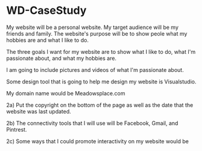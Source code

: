 # WD-CaseStudy
My website will be a personal website. My target audience will be my friends and family. The website's purpose will be to show peole what my hobbies are and what I like to do.

The three goals I want for my website are to show what I like to do, what I'm passionate about, and what my hobbies are.

I am going to include pictures and videos of what I'm passionate about.

Some design tool that is going to help me design my website is Visualstudio.

My domain name would be Meadowsplace.com

2a) Put the copyright on the bottom of the page as well as the date that the website was last updated.

2b) The connectivity tools that I will use will be Facebook, Gmail, and Pintrest.

2c) Some ways that I could promote interactivity on my website would be
